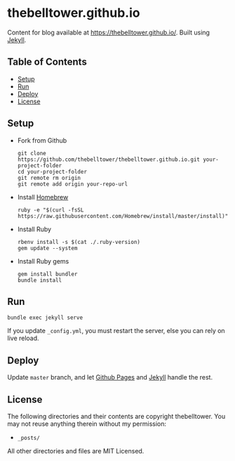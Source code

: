 # thebelltower.github.io

Content for blog available at <https://thebelltower.github.io/>. Built using [Jekyll][jekyll].

## Table of Contents

* [Setup](#setup)
* [Run](#run)
* [Deploy](#deploy)
* [License](#license)

## Setup

* Fork from Github
    ```
    git clone https://github.com/thebelltower/thebelltower.github.io.git your-project-folder
    cd your-project-folder
    git remote rm origin
    git remote add origin your-repo-url
    ```

* Install [Homebrew](http://brew.sh/)
    ```
    ruby -e "$(curl -fsSL https://raw.githubusercontent.com/Homebrew/install/master/install)"
    ```

* Install Ruby
    ```
    rbenv install -s $(cat ./.ruby-version)
    gem update --system
    ```

* Install Ruby gems
    ```
    gem install bundler
    bundle install
    ```

## Run

`bundle exec jekyll serve`

If you update `_config.yml`, you must restart the server, else you can rely on live reload.

## Deploy

Update `master` branch, and let [Github Pages][gh-pages] and [Jekyll][jekyll] handle the rest.

## License

The following directories and their contents are copyright thebelltower. You may not reuse anything therein without my permission:

  * `_posts/`

All other directories and files are MIT Licensed.

[jekyll]: https://jekyllrb.com/
[gh-pages]: https://help.github.com/articles/what-is-github-pages/
